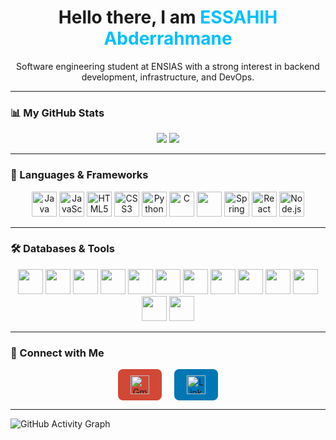 <h1 align="center">Hello there, I am <span style="color:#00BFFF;">ESSAHIH Abderrahmane</span></h1>

<p align="center">
  Software engineering student at ENSIAS with a strong interest in backend development, infrastructure, and DevOps.
</p>

---

### 📊 My GitHub Stats

<div align="center">
  <img src="https://github-readme-stats.vercel.app/api?username=ABDERRAHMANE2303&show_icons=true&theme=radical&hide=issues" />
  <img src="https://github-readme-stats.vercel.app/api/top-langs/?username=ABDERRAHMANE2303&layout=compact&theme=radical&cache_seconds=60" />
</div>

---

### 🚀 Languages & Frameworks

<p align="center">
  <img src="https://cdn.jsdelivr.net/gh/devicons/devicon/icons/java/java-original.svg" height="40" alt="Java"/>
  <img src="https://cdn.jsdelivr.net/gh/devicons/devicon/icons/javascript/javascript-original.svg" height="40" alt="JavaScript"/>
  <img src="https://cdn.jsdelivr.net/gh/devicons/devicon/icons/html5/html5-original.svg" height="40" alt="HTML5"/>
  <img src="https://cdn.jsdelivr.net/gh/devicons/devicon/icons/css3/css3-original.svg" height="40" alt="CSS3"/>
  <img src="https://cdn.jsdelivr.net/gh/devicons/devicon/icons/python/python-original.svg" height="40" alt="Python"/>
  <img src="https://cdn.jsdelivr.net/gh/devicons/devicon/icons/c/c-original.svg" height="40" alt="C"/>
  <img src="https://unpkg.com/simple-icons@latest/icons/latex.svg" height="40" />
  <img src="https://cdn.jsdelivr.net/gh/devicons/devicon/icons/spring/spring-original.svg" height="40" alt="Spring Boot"/>
  <img src="https://cdn.jsdelivr.net/gh/devicons/devicon/icons/react/react-original.svg" height="40" alt="React"/>
  <img src="https://cdn.jsdelivr.net/gh/devicons/devicon/icons/nodejs/nodejs-original.svg" height="40" alt="Node.js"/>

</p>

---

### 🛠️ Databases & Tools
<p align="center">
  <img src="https://cdn.jsdelivr.net/gh/devicons/devicon/icons/linux/linux-original.svg" height="40" />
  <img src="https://cdn.jsdelivr.net/gh/devicons/devicon/icons/maven/maven-original.svg" height="40" />
  <img src="https://cdn.jsdelivr.net/gh/devicons/devicon/icons/npm/npm-original-wordmark.svg" height="40" />
  <img src="https://cdn.jsdelivr.net/gh/devicons/devicon/icons/git/git-original.svg" height="40" />
  <img src="https://cdn.jsdelivr.net/gh/devicons/devicon/icons/vagrant/vagrant-original.svg" height="40" />
  <img src="https://cdn.jsdelivr.net/gh/devicons/devicon/icons/docker/docker-original.svg" height="40" />
  <img src="https://cdn.jsdelivr.net/gh/devicons/devicon/icons/jenkins/jenkins-original.svg" height="40" />
  <img src="https://cdn.jsdelivr.net/gh/devicons/devicon/icons/kubernetes/kubernetes-plain.svg" height="40" />
  <img src="https://cdn.jsdelivr.net/gh/devicons/devicon/icons/postgresql/postgresql-original.svg" height="40" />
  <img src="https://cdn.jsdelivr.net/gh/devicons/devicon/icons/ansible/ansible-original.svg" height="40" />
  <img src="https://cdn.jsdelivr.net/gh/devicons/devicon/icons/mysql/mysql-original.svg" height="40" />
  <img src="https://cdn.jsdelivr.net/gh/devicons/devicon/icons/sqlite/sqlite-original.svg" height="40" />
  <img src="https://cdn.jsdelivr.net/gh/devicons/devicon/icons/apachekafka/apachekafka-original.svg" height="40" />
</p>

---

### 🤝 Connect with Me

<p align="center">
  <a href="mailto:essahihabderrahman2020@gmail.com" target="_blank" style="text-decoration: none;">
    <span style="display: inline-block; background-color: #D14836; padding: 10px 20px; border-radius: 8px;">
      <img src="https://upload.wikimedia.org/wikipedia/commons/4/4e/Gmail_Icon.png" height="30" alt="Gmail" style="vertical-align: middle;"/>
    </span>
  </a>
  &nbsp;&nbsp;&nbsp;
  <a href="https://www.linkedin.com/in/abderrahmane-essahih-263259298/" target="_blank" style="text-decoration: none;">
    <span style="display: inline-block; background-color: #0077B5; padding: 10px 20px; border-radius: 8px;">
      <img src="https://cdn.jsdelivr.net/gh/devicons/devicon/icons/linkedin/linkedin-original.svg" height="30" alt="LinkedIn" style="vertical-align: middle;"/>
    </span>
  </a>
</p>


---
![GitHub Activity Graph](https://github-readme-activity-graph.vercel.app/graph?username=ABDERRAHMANE2303&theme=react-dark)

